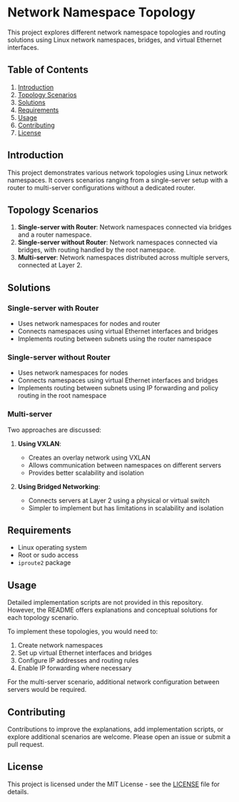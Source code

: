 # Network Namespace Topology

This project explores different network namespace topologies and routing solutions using Linux network namespaces, bridges, and virtual Ethernet interfaces.

## Table of Contents

1. [Introduction](#introduction)
2. [Topology Scenarios](#topology-scenarios)
3. [Solutions](#solutions)
4. [Requirements](#requirements)
5. [Usage](#usage)
6. [Contributing](#contributing)
7. [License](#license)

## Introduction

This project demonstrates various network topologies using Linux network namespaces. It covers scenarios ranging from a single-server setup with a router to multi-server configurations without a dedicated router.

## Topology Scenarios

1. **Single-server with Router**: Network namespaces connected via bridges and a router namespace.
2. **Single-server without Router**: Network namespaces connected via bridges, with routing handled by the root namespace.
3. **Multi-server**: Network namespaces distributed across multiple servers, connected at Layer 2.

## Solutions

### Single-server with Router

- Uses network namespaces for nodes and router
- Connects namespaces using virtual Ethernet interfaces and bridges
- Implements routing between subnets using the router namespace

### Single-server without Router

- Uses network namespaces for nodes
- Connects namespaces using virtual Ethernet interfaces and bridges
- Implements routing between subnets using IP forwarding and policy routing in the root namespace

### Multi-server

Two approaches are discussed:

1. **Using VXLAN**:
   - Creates an overlay network using VXLAN
   - Allows communication between namespaces on different servers
   - Provides better scalability and isolation

2. **Using Bridged Networking**:
   - Connects servers at Layer 2 using a physical or virtual switch
   - Simpler to implement but has limitations in scalability and isolation

## Requirements

- Linux operating system
- Root or sudo access
- `iproute2` package

## Usage

Detailed implementation scripts are not provided in this repository. However, the README offers explanations and conceptual solutions for each topology scenario.

To implement these topologies, you would need to:

1. Create network namespaces
2. Set up virtual Ethernet interfaces and bridges
3. Configure IP addresses and routing rules
4. Enable IP forwarding where necessary

For the multi-server scenario, additional network configuration between servers would be required.

## Contributing

Contributions to improve the explanations, add implementation scripts, or explore additional scenarios are welcome. Please open an issue or submit a pull request.

## License

This project is licensed under the MIT License - see the [LICENSE](LICENSE) file for details.
